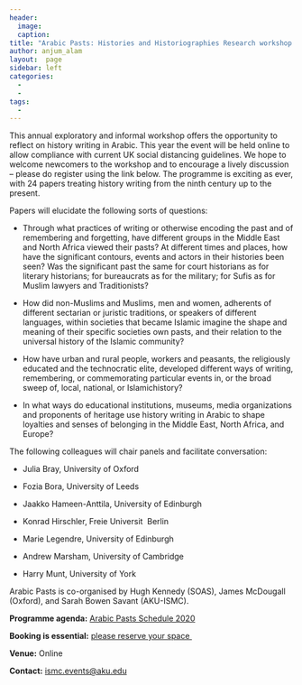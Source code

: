 ```yaml
---
header:
  image: 
  caption: 
title: "Arabic Pasts: Histories and Historiographies Research workshop (October 22-24, 2020 London)"			
author: anjum_alam		
layout:	 page
sidebar: left
categories:
  - 
  - 
tags:
  - 
---
```


































This annual exploratory and informal workshop offers the opportunity to reflect on history writing in Arabic. This year the event will be held online to allow compliance with current UK social distancing guidelines. We hope to welcome newcomers to the workshop and to encourage a lively discussion – please do register using the link below. The programme is exciting as ever, with 24 papers treating history writing from the ninth century up to the present.



Papers will elucidate the following sorts of questions:



-   Through what practices of writing or otherwise encoding the past and of remembering and forgetting, have different groups in the Middle East and North Africa viewed their pasts? At different times and places, how have the significant contours, events and actors in their histories been seen? Was the significant past the same for court historians as for literary historians; for bureaucrats as for the military; for Sufis as for Muslim lawyers and Traditionists?

-   How did non-Muslims and Muslims, men and women, adherents of different sectarian or juristic traditions, or speakers of different languages, within societies that became Islamic imagine the shape and meaning of their specific societies own pasts, and their relation to the universal history of the Islamic community?

-   How have urban and rural people, workers and peasants, the religiously educated and the technocratic elite, developed different ways of writing, remembering, or commemorating particular events in, or the broad sweep of, local, national, or Islamichistory?

-   In what ways do educational institutions, museums, media organizations and proponents of heritage use history writing in Arabic to shape loyalties and senses of belonging in the Middle East, North Africa, and Europe?



The following colleagues will chair panels and facilitate conversation:



-   Julia Bray, University of Oxford

-   Fozia Bora, University of Leeds

-   Jaakko Hameen-Anttila, University of Edinburgh

-   Konrad Hirschler, Freie Universit  Berlin

-   Marie Legendre, University of Edinburgh

-   Andrew Marsham, University of Cambridge

-   Harry Munt, University of York



Arabic Pasts is co-organised by Hugh Kennedy (SOAS), James McDougall (Oxford), and Sarah Bowen Savant (AKU-ISMC).



**Programme agenda:** [Arabic Pasts Schedule 2020](http://kitab-project.org/wp-content/uploads/2020/09/Arabic-Pasts-Schedule_2020-Programme-Agenda.docx.pdf)



**Booking is essential:** [please reserve your space ](https://www.eventbrite.co.uk/e/109156285388)



**Venue:** Online



**Contact:** ismc.events@aku.edu




